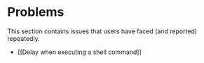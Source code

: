 # Problems
This section contains issues that users have faced (and reported) repeatedly.

- [[Delay when executing a shell command]]